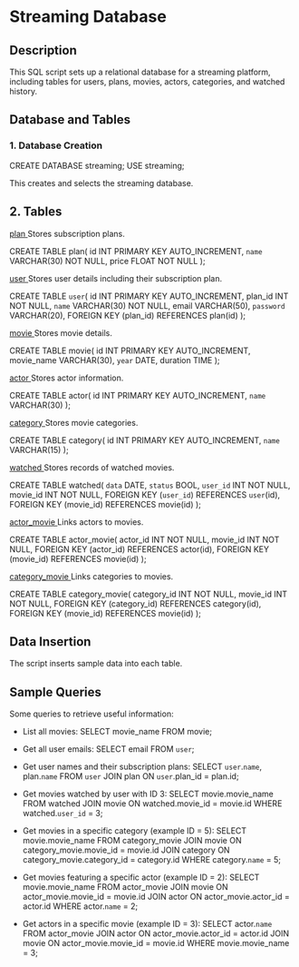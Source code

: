 # Streaming Database

## Description
This SQL script sets up a relational database for a streaming platform, including tables for users, plans, movies, actors, categories, and watched history.

## Database and Tables

### 1. Database Creation

CREATE DATABASE streaming;
USE streaming;

This creates and selects the streaming database.

## 2. Tables

<ins> plan </ins> 
Stores subscription plans.

CREATE TABLE plan(
    id INT PRIMARY KEY AUTO_INCREMENT,
    `name` VARCHAR(30) NOT NULL,
    price FLOAT NOT NULL
);

<ins> user </ins>
Stores user details including their subscription plan.

CREATE TABLE `user`(
    id INT PRIMARY KEY AUTO_INCREMENT,
    plan_id INT NOT NULL,
    `name` VARCHAR(30) NOT NULL,
    email VARCHAR(50),
    `password` VARCHAR(20),
    FOREIGN KEY (plan_id) REFERENCES plan(id)
);

<ins> movie </ins>
Stores movie details.

CREATE TABLE movie(
    id INT PRIMARY KEY AUTO_INCREMENT,
    movie_name VARCHAR(30),
    `year` DATE,
    duration TIME
);

<ins> actor </ins>
Stores actor information.

CREATE TABLE actor(
    id INT PRIMARY KEY AUTO_INCREMENT,
    `name` VARCHAR(30)
);

<ins> category </ins>
Stores movie categories.

CREATE TABLE category(
    id INT PRIMARY KEY AUTO_INCREMENT,
    `name` VARCHAR(15)
);

<ins> watched </ins>
Stores records of watched movies.

CREATE TABLE watched(
    `data` DATE,
    `status` BOOL,
    `user_id` INT NOT NULL,
    movie_id INT NOT NULL,
    FOREIGN KEY (`user_id`) REFERENCES `user`(id),
    FOREIGN KEY (movie_id) REFERENCES movie(id)
);

<ins> actor_movie </ins>
Links actors to movies.

CREATE TABLE actor_movie(
    actor_id INT NOT NULL,
    movie_id INT NOT NULL,
    FOREIGN KEY (actor_id) REFERENCES actor(id),
    FOREIGN KEY (movie_id) REFERENCES movie(id)
);

<ins> category_movie </ins>
Links categories to movies.

CREATE TABLE category_movie(
    category_id INT NOT NULL,
    movie_id INT NOT NULL,
    FOREIGN KEY (category_id) REFERENCES category(id),
    FOREIGN KEY (movie_id) REFERENCES movie(id)
);

## Data Insertion
The script inserts sample data into each table.

## Sample Queries
Some queries to retrieve useful information:

- List all movies:
SELECT movie_name FROM movie;

- Get all user emails:
SELECT email FROM `user`;

- Get user names and their subscription plans:
SELECT `user`.`name`, plan.`name` FROM `user`
JOIN plan ON `user`.plan_id = plan.id;

- Get movies watched by user with ID 3:
SELECT movie.movie_name FROM watched
JOIN movie ON watched.movie_id = movie.id
WHERE watched.`user_id` = 3;

- Get movies in a specific category (example ID = 5):
SELECT movie.movie_name FROM category_movie
JOIN movie ON category_movie.movie_id = movie.id
JOIN category ON category_movie.category_id = category.id
WHERE category.`name` = 5;

- Get movies featuring a specific actor (example ID = 2):
SELECT movie.movie_name FROM actor_movie
JOIN movie ON actor_movie.movie_id = movie.id
JOIN actor ON actor_movie.actor_id = actor.id
WHERE actor.`name` = 2;

- Get actors in a specific movie (example ID = 3):
SELECT actor.`name` FROM actor_movie
JOIN actor ON actor_movie.actor_id = actor.id
JOIN movie ON actor_movie.movie_id = movie.id
WHERE movie.movie_name = 3;

